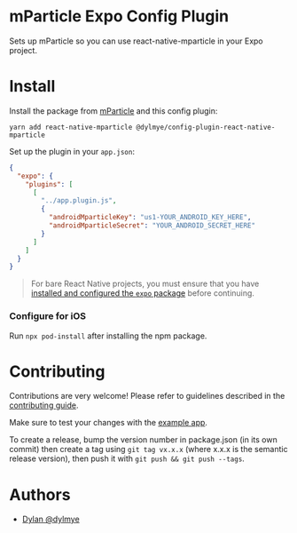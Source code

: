 # mParticle Expo Config Plugin

Sets up mParticle so you can use react-native-mparticle in your Expo project.

# Install

Install the package from [mParticle](https://github.com/mParticle/react-native-mparticle/) and this config plugin:

```
yarn add react-native-mparticle @dylmye/config-plugin-react-native-mparticle
```

Set up the plugin in your `app.json`:

```json
{
  "expo": {
    "plugins": [
      [
        "../app.plugin.js",
        {
          "androidMparticleKey": "us1-YOUR_ANDROID_KEY_HERE",
          "androidMparticleSecret": "YOUR_ANDROID_SECRET_HERE"
        }
      ]
    ]
  }
}
```

> For bare React Native projects, you must ensure that you have [installed and configured the `expo` package](https://docs.expo.dev/bare/installing-expo-modules/) before continuing.

### Configure for iOS

Run `npx pod-install` after installing the npm package.

# Contributing

Contributions are very welcome! Please refer to guidelines described in the [contributing guide](https://github.com/expo/expo#contributing).

Make sure to test your changes with the [example app](./example/).

To create a release, bump the version number in package.json (in its own commit) then create a tag using `git tag vx.x.x` (where x.x.x is the semantic release version), then push it with `git push && git push --tags`.

# Authors

* [Dylan @dylmye](https://github.com/dylmye)